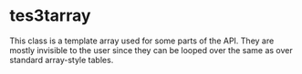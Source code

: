 <!---
	This file is autogenerated. Do not edit this file manually. Your changes will be ignored.
	More information: https://github.com/MWSE/MWSE/tree/master/docs
-->

# tes3tarray

This class is a template array used for some parts of the API. They are mostly invisible to the user since they can be looped over the same as over standard array-style tables.

